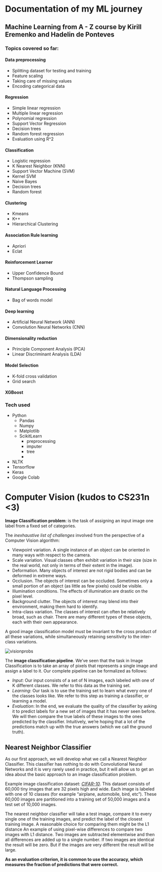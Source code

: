 # Documentation of my ML journey 
## Machine Learning from A - Z course by Kirill Eremenko and Hadelin de Ponteves
### Topics covered so far:
#### Data preprocessing
- Splitting dataset for testing and training
- Feature scaling
- Taking care of missing values
- Encoding categorical data
#### Regression
- Simple linear regression
- Multiple linear regression
- Polynomial regression
- Support Vector Regression
- Decision trees
- Random forest regression
- Evaluation using R^2
#### Classification
- Logistic regression
- K Nearest Neighbor (KNN)
- Support Vector Machine (SVM)
- Kernel SVM
- Naive Bayes
- Decision trees
- Random forest

#### Clustering
- Kmeans
- K++
- Hierarchical Clustering

#### Association Rule learning
- Apriori
- Eclat

#### Reinforcement Learner
- Upper Confidence Bound
- Thompson sampling

#### Natural Language Processing
- Bag of words model

#### Deep learning
- Artificial Neural Network (ANN)
- Convolution Neural Networks (CNN)

#### Dimensionality reduction
- Principle Component Analysis (PCA)
- Linear Discriminant Analysis (LDA)

#### Model Selection 
- K-fold cross validation
- Grid search

#### XGBoost

### Tech used
- Python
  - Pandas
  - Numpy
  - Matplotlib
  - ScikitLearn
      - preprocessing
      - imputer
      - tree
      - 
- NLTK
- Tensorflow
- Keras
- Google Colab


# Computer Vision (kudos to CS231n <3)
**Image Classification problem**: is the task of assigning an input image one label from a fixed set of categories.

The *inexhaustive list of challenges* involved from the perspective of a Computer Vision algorithm:
- Viewpoint variation. A single instance of an object can be oriented in many ways with respect to the camera.
- Scale variation. Visual classes often exhibit variation in their size (size in the real world, not only in terms of their extent in the image).
- Deformation. Many objects of interest are not rigid bodies and can be deformed in extreme ways.
- Occlusion. The objects of interest can be occluded. Sometimes only a small portion of an object (as little as few pixels) could be visible.
- Illumination conditions. The effects of illumination are drastic on the pixel level.
- Background clutter. The objects of interest may blend into their environment, making them hard to identify.
- Intra-class variation. The classes of interest can often be relatively broad, such as chair. There are many different types of these objects, each with their own appearance.

A good image classification model must be invariant to the cross product of all these variations, while simultaneously retaining sensitivity to the inter-class variations.

![visionprobs](https://github.com/Y-Noor/ML/assets/59338864/5d07a64a-4547-4cf7-b249-aff3267a378c)


The **image classification pipeline**. We’ve seen that the task in Image Classification is to take an array of pixels that represents a single image and assign a label to it. Our complete pipeline can be formalized as follows:

- *Input*: Our input consists of a set of N images, each labeled with one of K different classes. We refer to this data as the training set.
- *Learning*: Our task is to use the training set to learn what every one of the classes looks like. We refer to this step as training a classifier, or learning a model.
- *Evaluation*: In the end, we evaluate the quality of the classifier by asking it to predict labels for a new set of images that it has never seen before. We will then compare the true labels of these images to the ones predicted by the classifier. Intuitively, we’re hoping that a lot of the predictions match up with the true answers (which we call the ground truth).

## Nearest Neighbor Classifier
As our first approach, we will develop what we call a Nearest Neighbor Classifier. This classifier has nothing to do with Convolutional Neural Networks and it is very rarely used in practice, but it will allow us to get an idea about the basic approach to an image classification problem.

Example image classification dataset: [*CIFAR-10*](https://www.cs.toronto.edu/~kriz/cifar.html). This dataset consists of 60,000 tiny images that are 32 pixels high and wide. Each image is labeled with one of 10 classes (for example “airplane, automobile, bird, etc”). These 60,000 images are partitioned into a training set of 50,000 images and a test set of 10,000 images. 

 The nearest neighbor classifier will take a test image, compare it to every single one of the training images, and predict the label of the closest training image.
 A reasonable choice for comparing them might be the L1 distance
 An example of using pixel-wise differences to compare two images with L1 distance. Two images are subtracted elementwise and then all differences are added up to a single number. If two images are identical the result will be zero. But if the images are very different the result will be large.


 **As an evaluation criterion, it is common to use the accuracy, which measures the fraction of predictions that were correct.**
